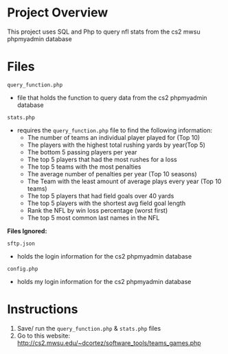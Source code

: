 # Project Overview
This project uses SQL and Php to query nfl stats from the cs2 mwsu phpmyadmin database

# Files
```query_function.php```
 * file that holds the function to query data from the cs2 phpmyadmin database
 
```stats.php```
 * requires the ```query_function.php``` file to find the following information:
   * The number of teams an individual player played for (Top 10)
   * The players with the highest total rushing yards by year(Top 5)
   * The bottom 5 passing players per year
   * The top 5 players that had the most rushes for a loss
   * The top 5 teams with the most penalties
   * The average number of penalties per year (Top 10 seasons)
   * The Team with the least amount of average plays every year (Top 10 teams)
   * The top 5 players that had field goals over 40 yards
   * The top 5 players with the shortest avg field goal length
   * Rank the NFL by win loss percentage (worst first)
   * The top 5 most common last names in the NFL
   
<strong>Files Ignored:</strong>

```sftp.json```
* holds the login information for the cs2 phpmyadmin database

```config.php```
 * holds my login information for the cs2 phpmyadmin database
   

# Instructions
 1. Save/ run the ```query_function.php``` & ```stats.php``` files
 2. Go to this website: http://cs2.mwsu.edu/~dcortez/software_tools/teams_games.php
